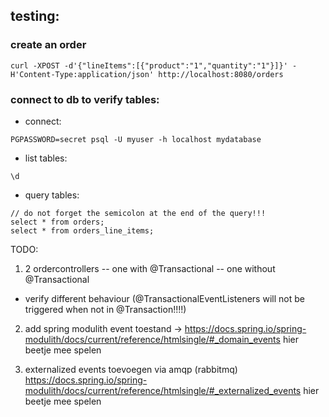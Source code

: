 ## testing:

### create an order
```
curl -XPOST -d'{"lineItems":[{"product":"1","quantity":"1"}]}' -H'Content-Type:application/json' http://localhost:8080/orders
```

### connect to db to verify tables:
- connect:
``` 
PGPASSWORD=secret psql -U myuser -h localhost mydatabase
```
- list tables:
```
\d
```
- query tables:
```
// do not forget the semicolon at the end of the query!!!
select * from orders;
select * from orders_line_items;
```


TODO: 
1. 2 ordercontrollers
-- one with @Transactional
-- one without @Transactional
  - verify different behaviour (@TransactionalEventListeners will not be triggered when not in @Transaction!!!!)

2. add spring modulith event toestand -> https://docs.spring.io/spring-modulith/docs/current/reference/htmlsingle/#_domain_events
hier beetje mee spelen

3. externalized events toevoegen via amqp (rabbitmq)  https://docs.spring.io/spring-modulith/docs/current/reference/htmlsingle/#_externalized_events
hier beetje mee spelen

